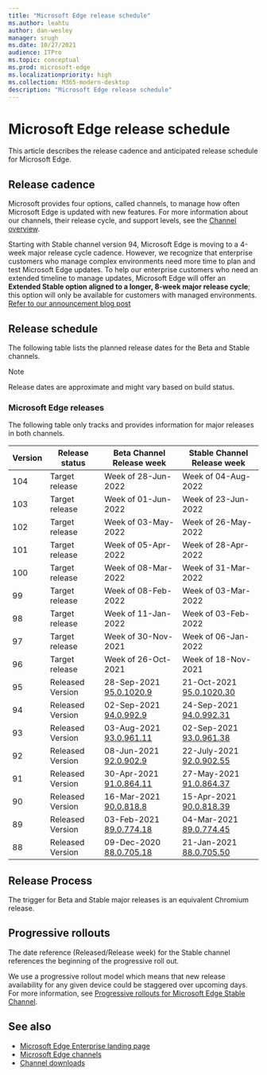 ```yaml
---
title: "Microsoft Edge release schedule"
ms.author: leahtu
author: dan-wesley
manager: srugh
ms.date: 10/27/2021
audience: ITPro
ms.topic: conceptual
ms.prod: microsoft-edge
ms.localizationpriority: high
ms.collection: M365-modern-desktop
description: "Microsoft Edge release schedule"
---
```


# Microsoft Edge release schedule

This article describes the release cadence and anticipated release schedule for Microsoft Edge.

## Release cadence

Microsoft provides four options, called channels, to manage how often Microsoft Edge is updated with new features. For more information about our channels, their release cycle, and support levels, see the [Channel overview](./microsoft-edge-channels.md#channel-overview).

Starting with Stable channel version 94, Microsoft Edge is moving to a 4-week major release cycle cadence. However, we recognize that enterprise customers who manage complex environments need more time to plan and test Microsoft Edge updates. To help our enterprise customers who need an extended timeline to manage updates, Microsoft Edge will offer an **Extended Stable option aligned to a longer, 8-week major release cycle**; this option will only be available for customers with managed environments. [Refer to our announcement blog post](https://blogs.windows.com/msedgedev/2021/07/15/opt-in-extended-stable-release-cycle/)

## Release schedule

The following table lists the planned release dates for the Beta and Stable channels.

> [!NOTE]
> Release dates are approximate and might vary based on build status.

### Microsoft Edge releases

The following table only tracks and provides information for major releases in both channels.


| Version | Release status | Beta Channel<br>Release week | Stable Channel<br>Release week |
|---------|-----|------|--------|
| 104 | Target release | Week of 28-Jun-2022 | Week of 04-Aug-2022 |
| 103 | Target release | Week of 01-Jun-2022 | Week of 23-Jun-2022 |
| 102 | Target release | Week of 03-May-2022 | Week of 26-May-2022 |
| 101 | Target release | Week of 05-Apr-2022 | Week of 28-Apr-2022 |
| 100 | Target release | Week of 08-Mar-2022 | Week of 31-Mar-2022 |
| 99 | Target release | Week of 08-Feb-2022 | Week of 03-Mar-2022 |
| 98 | Target release | Week of 11-Jan-2022 | Week of 03-Feb-2022 |
| 97 | Target release | Week of 30-Nov-2021 | Week of 06-Jan-2022 |
| 96 | Target release | Week of 26-Oct-2021 | Week of 18-Nov-2021 |
| 95 | Released<br>Version | 28-Sep-2021<br>[95.0.1020.9](/deployedge/microsoft-edge-relnote-beta-channel#version-95010209-September-28) | 21-Oct-2021<br>[95.0.1020.30](/deployedge/microsoft-edge-relnote-stable-channel#version-950102030-october-21) |
| 94 | Released<br>Version | 02-Sep-2021<br>[94.0.992.9](/deployedge/microsoft-edge-relnote-beta-channel#version-9409929-September-02) | 24-Sep-2021<BR>[94.0.992.31](/deployedge/microsoft-edge-relnote-stable-channel#version-94099231-September-24) |
| 93 | Released<br>Version | 03-Aug-2021<br>[93.0.961.11](/deployedge/microsoft-edge-relnote-beta-channel#version-93096111-August-03) | 02-Sep-2021<BR>[93.0.961.38](/deployedge/microsoft-edge-relnote-stable-channel#version-93096138-September-02) |
| 92 | Released<br>Version | 08-Jun-2021<br>[92.0.902.9](/deployedge/microsoft-edge-relnote-beta-channel#version-9209029-june-08) | 22-July-2021<BR>[92.0.902.55](/deployedge/microsoft-edge-relnote-stable-channel#version-92090255-july-22) |
| 91 | Released<br>Version | 30-Apr-2021<br>[91.0.864.11](/deployedge/microsoft-edge-relnote-beta-channel#version-91086411-april-30) | 27-May-2021<BR>[91.0.864.37](/deployedge/microsoft-edge-relnote-stable-channel#version-91086437-may-27) |
| 90 | Released<br>Version | 16-Mar-2021<br>[90.0.818.8](/deployedge/microsoft-edge-relnote-beta-channel#version-9008188-march-16) | 15-Apr-2021<BR>[90.0.818.39](/deployedge/microsoft-edge-relnote-stable-channel#version-90081839-april-15) |
| 89 | Released<br>Version | 03-Feb-2021<br>[89.0.774.18](/deployedge/microsoft-edge-relnote-beta-channel#version-89077423-february-8) | 04-Mar-2021<br>[89.0.774.45](/deployedge/microsoft-edge-relnote-stable-channel#version-89077445-march-4) |
| 88 | Released<br>Version | 09-Dec-2020<br>[88.0.705.18](/deployedge/microsoft-edge-relnote-archive-beta-channel#version-88070518-december-9) | 21-Jan-2021<br>[88.0.705.50](/deployedge/microsoft-edge-relnote-archive-stable-channel#version-88070550-january-21)|

## Release Process

The trigger for Beta and Stable major releases is an equivalent Chromium release.

## Progressive rollouts

The date reference (Released/Release week) for the Stable channel references the beginning of the progressive roll out.

We use a progressive rollout model which means that new release availability for any given device could be staggered over upcoming days. For more information, see [Progressive rollouts for Microsoft Edge Stable Channel](/deployedge/microsoft-edge-update-progressive-rollout).

## See also

- [Microsoft Edge Enterprise landing page](https://aka.ms/EdgeEnterprise)
- [Microsoft Edge channels](/deployedge/microsoft-edge-channels)
- [Channel downloads](https://www.microsoft.com/edge/business/download)
